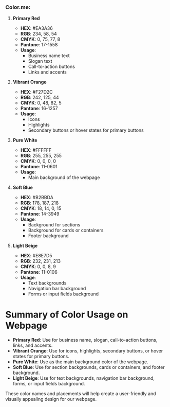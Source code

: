### Color.me:

1. **Primary Red**

   - **HEX**: #EA3A36
   - **RGB**: 234, 58, 54
   - **CMYK**: 0, 75, 77, 8
   - **Pantone**: 17-1558
   - **Usage**:
     - Business name text
     - Slogan text
     - Call-to-action buttons
     - Links and accents

2. **Vibrant Orange**

   - **HEX**: #F27D2C
   - **RGB**: 242, 125, 44
   - **CMYK**: 0, 48, 82, 5
   - **Pantone**: 16-1257
   - **Usage**:
     - Icons
     - Highlights
     - Secondary buttons or hover states for primary buttons

3. **Pure White**

   - **HEX**: #FFFFFF
   - **RGB**: 255, 255, 255
   - **CMYK**: 0, 0, 0, 0
   - **Pantone**: 11-0601
   - **Usage**:
     - Main background of the webpage

4. **Soft Blue**

   - **HEX**: #B2BBDA
   - **RGB**: 178, 187, 218
   - **CMYK**: 18, 14, 0, 15
   - **Pantone**: 14-3949
   - **Usage**:
     - Background for sections
     - Background for cards or containers
     - Footer background

5. **Light Beige**
   - **HEX**: #E8E7D5
   - **RGB**: 232, 231, 213
   - **CMYK**: 0, 0, 8, 9
   - **Pantone**: 11-0106
   - **Usage**:
     - Text backgrounds
     - Navigation bar background
     - Forms or input fields background

# Summary of Color Usage on Webpage

- **Primary Red**: Use for business name, slogan, call-to-action buttons, links, and accents.
- **Vibrant Orange**: Use for icons, highlights, secondary buttons, or hover states for primary buttons.
- **Pure White**: Use as the main background color of the webpage.
- **Soft Blue**: Use for section backgrounds, cards or containers, and footer background.
- **Light Beige**: Use for text backgrounds, navigation bar background, forms, or input fields background.

These color names and placements will help create a user-friendly and visually appealing design for our webpage.
